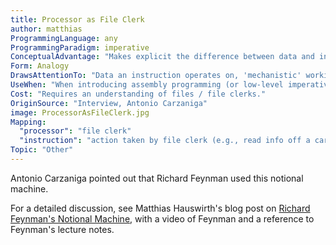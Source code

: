 ```yaml
---
title: Processor as File Clerk
author: matthias
ProgrammingLanguage: any
ProgrammingParadigm: imperative
ConceptualAdvantage: "Makes explicit the difference between data and instructions, shows how little a single instruction really can achieve. Can be stretched to explain all kinds of concepts (although eventually becomes a bit of a stretch)."
Form: Analogy
DrawsAttentionTo: "Data an instruction operates on, 'mechanistic' workings of instructions."
UseWhen: "When introducing assembly programming (or low-level imperative programming), mostly at the beginning."
Cost: "Requires an understanding of files / file clerks."
OriginSource: "Interview, Antonio Carzaniga"
image: ProcessorAsFileClerk.jpg
Mapping:
  "processor": "file clerk"
  "instruction": "action taken by file clerk (e.g., read info off a card)"
Topic: "Other"
---
```


Antonio Carzaniga pointed out that Richard Feynman used this notional machine.

For a detailed discussion, see Matthias Hauswirth's blog post on
[Richard Feynman's Notional Machine](https://medium.com/luceresearchlab/richard-feynmans-notional-machine-e39ecc9d992a), with a video of Feynman and a reference to Feynman's lecture notes.
